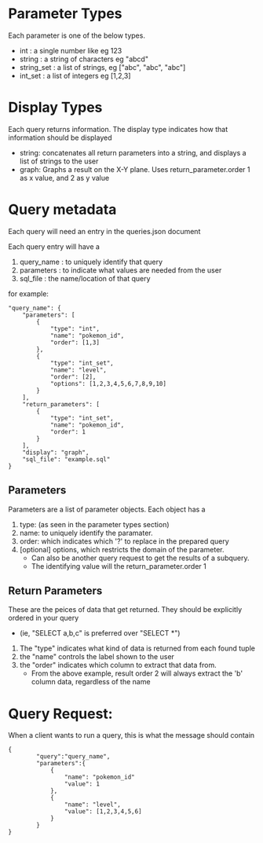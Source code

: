 # Parameter Types
Each parameter is one of the below types. 
 - int : a single number like eg 123
 - string : a string of characters eg "abcd"
 - string_set : a list of strings, eg ["abc", "abc", "abc"]
 - int_set : a list of integers eg [1,2,3]

# Display Types
Each query returns information. The display type indicates how that information should be displayed
 - string: concatenates all return parameters into a string, and displays a list of strings to the user
 - graph: Graphs a result on the X-Y plane. Uses return_parameter.order 1 as x value, and 2 as y value

# Query metadata
Each query will need an entry in the queries.json document

Each query entry will have a 
1. query_name : to uniquely identify that query 
2. parameters : to indicate what values are needed from the user
3. sql_file : the name/location of that query

for example:

    "query_name": {
        "parameters": [
            {
                "type": "int",
                "name": "pokemon_id",
                "order": [1,3]
            },
            {
                "type": "int_set",
                "name": "level",
                "order": [2],
                "options": [1,2,3,4,5,6,7,8,9,10]
            }
        ],
        "return_parameters": [
            {
                "type": "int_set",
                "name": "pokemon_id",
                "order": 1
            }
        ],
        "display": "graph",
        "sql_file": "example.sql"
    }

## Parameters 
Parameters are a list of parameter objects. Each object has a 
1. type: (as seen in the parameter types section)
2. name: to uniquely identify the paramater.
3. order: which indicates which '?' to replace in the prepared query
4. [optional] options, which restricts the domain of the parameter.
    - Can also be another query request to get the results of a subquery. 
    - The identifying value will the return_parameter.order 1 

## Return Parameters
These are the peices of data that get returned.
They should be explicitly ordered in your query 
- (ie, "SELECT a,b,c" is preferred over "SELECT *")
1. The "type" indicates what kind of data is returned from each found tuple
2. the "name" controls the label shown to the user
3. the "order" indicates which column to extract that data from. 
    - From the above example, result order 2 will always extract the 'b' column data, regardless of the name

# Query Request:
When a client wants to run a query, this is what the message should contain

    {
            "query":"query_name",
            "parameters":{
                {
                    "name": "pokemon_id"
                    "value": 1
                },
                {
                    "name": "level",
                    "value": [1,2,3,4,5,6]
                }
            }
    }